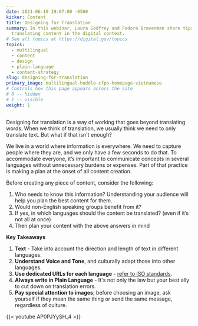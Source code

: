 ```yaml
---
date: 2021-06-10 19:07:00 -0500
kicker: Content
title: Designing for Translation
summary: In this webinar, Laura Godfrey and Fedora Braverman share tips for
  translating content in the digital context.
# See all topics at https://digital.gov/topics
topics:
  - multilingual
  - content
  - design
  - plain-language
  - content-strategy
slug: designing-for-translation
primary_image: multilingual-huddle-cfpb-homepage-vietnamese
# Controls how this page appears across the site
# 0 -- hidden
# 1 -- visible
weight: 1
---
```

Designing for translation is a way of working that goes beyond translating words. When we think of translation, we usually think we need to only translate text. But what if that isn't enough?

We live in a world where information is everywhere. We need to capture people where they are, and we only have a few seconds to do that. To accommodate everyone, it’s important to communicate concepts in several languages without unnecessary burdens or expenses. Part of that practice is making a plan at the onset of all content creation.

Before creating any piece of content, consider the following:

1. Who needs to know this information? Understanding your audience will help you plan the best content for them.
2. Would non-English speaking groups benefit from it?
3. If yes, in which languages should the content be translated? (even if it’s not all at once)
4. Then plan your content with the above answers in mind

**Key Takeaways**

1. **Text** - Take into account the direction and length of text in different languages.
2. **Understand Voice and Tone**, and culturally adapt those into other languages.
3. **Use dedicated URLs for each language** - [refer to ISO standards](https://www.iso.org/obp/ui/#search/code/).
4. **Always write in Plain Language** - It's not only the law but your best ally to cut down on translation errors.
5. **Pay special attention to images**; before choosing an image, ask yourself if they mean the same thing or send the same message, regardless of culture.

{{< youtube AP0PJYySH_4 >}}